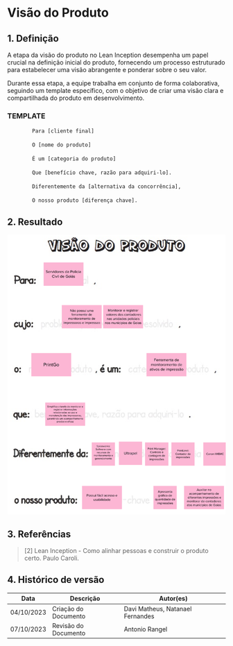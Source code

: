 # Visão do Produto  



## 1. Definição

A etapa da visão do produto no Lean Inception desempenha um papel crucial na definição inicial do produto, fornecendo um processo estruturado para estabelecer uma visão abrangente e ponderar sobre o seu valor.

Durante essa etapa, a equipe trabalha em conjunto de forma colaborativa, seguindo um template específico, com o objetivo de criar uma visão clara e compartilhada do produto em desenvolvimento.


### TEMPLATE

            Para [cliente final]

            O [nome do produto]

            É um [categoria do produto]

            Que [benefício chave, razão para adquiri-lo].

            Diferentemente da [alternativa da concorrência],

            O nosso produto [diferença chave].


## 2. Resultado

![Visão do Produto](../assets/lean-inception/visao_do_produto.png)

## 3. Referências


> [2] Lean Inception - Como alinhar pessoas e construir o produto certo. Paulo Caroli.

## 4. Histórico de versão

|**Data**|**Descrição**|**Autor(es)**|
|--------|-------------|--------------|
|04/10/2023| Criação do Documento | Davi Matheus, Natanael Fernandes |
|07/10/2023| Revisão do Documento | Antonio Rangel |
